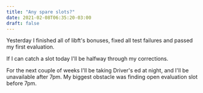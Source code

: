 ```yaml
---
title: "Any spare slots?"
date: 2021-02-08T06:35:20-03:00
draft: false
---
```


Yesterday I finished all of libft's bonuses, fixed all test failures and passed my first evaluation.

If I can catch a slot today I'll be halfway through my corrections.

For the next couple of weeks I'll be taking Driver's ed at night, and I'll be unavailable after 7pm.
My biggest obstacle was finding open evaluation slot before 7pm.
